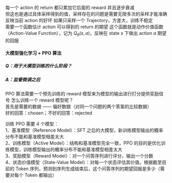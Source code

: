 每一个 action 的 return 都只累加它后面的 reward 并且逐步衰减  
但这也是通过具体采样得到的值，采样存在的问题是需要无限多次的采样才能准确反映当前 action 的好坏
如果只采样一个 Trajectory，方差大，训练不稳定  
需要一个函数估计 action 可以得到的 return 的期望
这个函数就是动作价值函数（Action-Value Function），记为 $Q_\theta(s, a)$，反映在 state $s$ 下做出 action $a$ 期望的回报


#### 大模型强化学习 + PPO 算法
##### Q：用于大模型训练的什么阶段？
##### A：监督微调之后
PPO 算法需要一个预先训练的 reward 模型来为模型的输出进行打分提供奖励信号
怎么训练一个 reward 模型呢？  
首先是需要的数据 —— 偏好数据（对同一个问题的两个答案的比较数据）  
好的回答：chosen；不好的回答：rejected

训练 PPO 需要 4 个模型：  
1、基准模型（Reference Model）：SFT 之后的大模型，新训练模型输出的概率分布不能和基准模型相差太大  
2、训练模型（Active Model）：结构和基准模型完全一致，PPO 的目的是优化训练模型，训练模型输出的概率分布不能和基准模型相差太大   
3、奖励模型（Reward Model）：对一个问答序列进行评分，输出一个分数  
4、状态价值模型（State-Value Model）：对每一个状态评估其价值，根据截至目前的 Token 序列，预测到序列生成结束后，这个问答序列的期望回报是多少（需要对每个 Token 都输出）